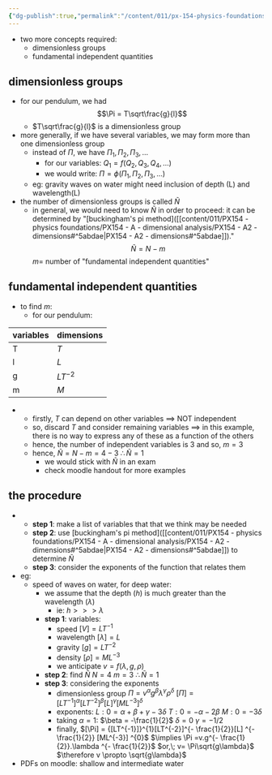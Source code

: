 ```yaml
---
{"dg-publish":true,"permalink":"/content/011/px-154-physics-foundations/px-154-a-dimensional-analysis/px-154-a3-applying-dimensional-analysis/","created":"2024-11-25T10:50:32.000+00:00","updated":"2024-11-26T19:49:12.153+00:00"}
---
```


- two more concepts required:
	- dimensionless groups
	- fundamental independent quantities
## dimensionless groups
- for our pendulum, we had 
$$\Pi = T\sqrt\frac{g}{l}$$
	- $T\sqrt\frac{g}{l}$ is a dimensionless group
- more generally, if we have several variables, we may form more than one dimensionless group
	- instead of $\Pi$, we have $\Pi_1, \Pi_2, \Pi_3,...$
		- for our variables: $Q_1=f(Q_2,Q_3,Q_4,...)$
		- we would write: $\Pi =\phi(\Pi_1,\Pi_2,\Pi_3,...)$
	-  eg: gravity waves on water might need inclusion of depth (L) and wavelength(L)
- the number of dimensionless groups is called $\tilde N$
	- in general, we would need to know $\tilde N$ in order to proceed: it can be determined by "[buckingham's pi method]([[content/011/PX154 - physics foundations/PX154 - A - dimensional analysis/PX154 - A2 - dimensions#^5abdae\|PX154 - A2 - dimensions#^5abdae]])."
	$$\tilde N = N -m$$
			$m =$ number of "fundamental independent quantities"
## fundamental independent quantities
- to find $m$:
	- for our pendulum:

| variables | dimensions |
| --------- | ---------- |
| T         | $T$          |
| l         | $L$          |
| g         | $LT^{-2}$  |
| m         | $M$          |
- 
	-  firstly, $T$ can depend on other variables $\implies$ NOT independent
	- so, discard $T$ and consider remaining variables
		$\implies$ in this example, there is no way to express any of these as a function of the others
	- hence, the number of independent variables is $3$ and so, $m=3$
	- hence, $\tilde N = N-m = 4-3$
			 $\therefore \tilde N = 1$
		- we would stick with $\tilde N$ in an exam
		- check moodle handout for more examples
## the procedure
- 
	- **step 1**: make a list of variables that that we think may be needed
	- **step 2**: use [buckingham's pi method]([[content/011/PX154 - physics foundations/PX154 - A - dimensional analysis/PX154 - A2 - dimensions#^5abdae\|PX154 - A2 - dimensions#^5abdae]]) to determine $\tilde N$
	- **step 3**: consider the exponents of the function that relates them
- eg:
	- speed of waves on water, for deep water:
		- we assume that the depth ($h$) is much greater than the wavelength ($\lambda$)
			- ie: $h >>> \lambda$
		- **step 1**: variables:
			- speed $[V] =LT^{-1}$
			- wavelength $[\lambda] = L$
			- gravity $[g] =LT^{-2}$
			- density $[\rho]=ML^{-3}$
			- we anticipate $v=f(\lambda, g, \rho)$
		- **step 2**: find $\tilde N$
			 $N=4$
			 $m = 3$
			 $\therefore \tilde N = 1$
		- **step 3**: considering the exponents
			- dimensionless group 
				$\Pi = v^{\alpha}g^{\beta}\lambda ^{\gamma} \rho ^{\delta}$
				$[\Pi] = {[LT^{-1}]}^{\alpha}[LT^{-2}]^{\beta}[L] ^{\gamma} [ML^{-3}] ^{\delta}$
			- exponents: 
				$L: 0 = \alpha + \beta + \gamma - 3\delta$
				$T : 0 = -\alpha -2\beta$
				$M:0=-3\delta$
			- taking $\alpha=1$:
				$\beta = -\frac{1}{2}$
				$\delta = 0$
				$\gamma = -1/2$
			- finally,
				$[\Pi] = {[LT^{-1}]}^{1}[LT^{-2}]^{- \frac{1}{2}}[L] ^{- \frac{1}{2}} [ML^{-3}] ^{0}$
				$\implies \Pi =v.g^{- \frac{1}{2}}.\lambda ^{- \frac{1}{2}}$
				$or,\; v= \Pi\sqrt{g\lambda}$
				$\therefore v \propto \sqrt{g\lambda}$
- PDFs on moodle: shallow and intermediate water


 

